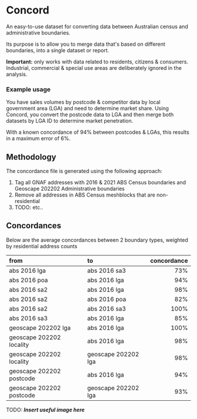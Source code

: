 # Concord

An easy-to-use dataset for converting data between Australian census and administrative boundaries.

Its purpose is to allow you to merge data that's based on different boundaries, into a single dataset or report.

**Important:** only works with data related to residents, citizens & consumers. Industrial, commercial & special use areas are deliberately ignored in the analysis.

### Example usage

You have sales volumes by postcode & competitor data by local government area (LGA) and need to determine market share. Using Concord, you convert the postcode data to LGA and then merge both datasets by LGA ID to determine market penetration.

With a known concordance of 94% between postcodes & LGAs, this results in a maximum error of 6%.

## Methodology

The concordance file is generated using the following approach:

1. Tag all GNAF addresses with 2016 & 2021 ABS Census boundaries and Geoscape 202202 Administrative boundaries 
2. Remove all addresses in ABS Census meshblocks that are non-residential
3. TODO: etc..

## Concordances

Below are the average concordances between 2 boundary types, weighted by residential address counts

| from                     | to                  | concordance |
|:-------------------------|:--------------------|------------:|
| abs 2016 lga             | abs 2016 sa3        |         73% |
| abs 2016 poa             | abs 2016 lga        |         94% |
| abs 2016 sa2             | abs 2016 lga        |         98% |
| abs 2016 sa2             | abs 2016 poa        |         82% |
| abs 2016 sa2             | abs 2016 sa3        |        100% |
| abs 2016 sa3             | abs 2016 lga        |         85% |
| geoscape 202202 lga      | abs 2016 lga        |        100% |
| geoscape 202202 locality | abs 2016 lga        |         98% |
| geoscape 202202 locality | geoscape 202202 lga |         98% |
| geoscape 202202 postcode | abs 2016 lga        |         94% |
| geoscape 202202 postcode | geoscape 202202 lga |         93% |





TODO: _**Insert useful image here**_

